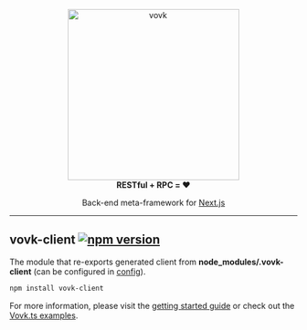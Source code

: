 <p align="center"> 
  <picture>
    <source width="300" media="(prefers-color-scheme: dark)" srcset="https://vovk.dev/vovk-logo-white.svg">
    <source width="300" media="(prefers-color-scheme: light)" srcset="https://vovk.dev/vovk-logo.svg">
    <img width="300" alt="vovk" src="https://vovk.dev/vovk-logo.svg">
  </picture><br>
  <strong>RESTful + RPC = ♥️</strong>
</p>

<p align="center">
  Back-end meta-framework for <a href="https://nextjs.org/docs/app">Next.js</a>
</p>

---

## vovk-client [![npm version](https://badge.fury.io/js/vovk-client.svg)](https://www.npmjs.com/package/vovk-client)

The module that re-exports generated client from **node_modules/.vovk-client** (can be configured in [config](https://vovk.dev/config)).

```sh
npm install vovk-client
```

For more information, please visit the [getting started guide](https://vovk.dev/getting-started) or check out the [Vovk.ts examples](https://vovk-examples.vercel.app/).
